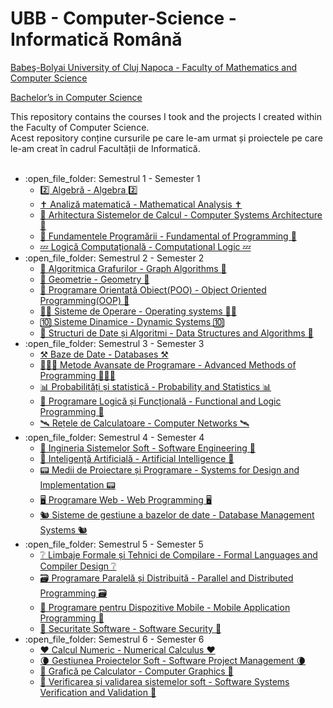 # UBB - Computer-Science - Informatică Română
<a href="http://www.cs.ubbcluj.ro/en/">
<p> Babeş-Bolyai University of Cluj Napoca - Faculty of Mathematics and Computer Science </p>
<p> Bachelor’s in Computer Science </p>
</a>
This repository contains the courses I took and the projects I created within the Faculty of Computer Science.
<br>
Acest repository conține cursurile pe care le-am urmat și proiectele pe care le-am creat în cadrul Facultății de Informatică.
<br>
<br>
<ul>
	<li>:open_file_folder: Semestrul 1 - Semester 1
		<ul>
			<li>
				<a href="https://github.com/Alexandru-F1/UBB-Alg-2019"> 
				  2️⃣ Algebră - Algebra 2️⃣
				</a>
			</li>
			<li>
				<a href="https://github.com/Alexandru-F1/UBB-AM-2019"> 
				  ✝️ Analiză matematică - Mathematical Analysis ✝️
				</a>
			</li>
			<li>
				<a href="https://github.com/Alexandru-F1/UBB-ASC-2019"> 
				  🦖 Arhitectura Sistemelor de Calcul - Computer Systems Architecture 🦖
				</a>
			</li>
			<li>
				<a href="https://github.com/Alexandru-F1/UBB-FP-2019"> 
				  🐍 Fundamentele Programării - Fundamental of Programming 🐍
				</a>
			</li>
			<li>
				<a href="https://github.com/Alexandru-F1/UBB-LC-2019"> 
				  💤 Logică Computațională - Computational Logic 💤
				</a>
			</li>
		</ul>
	</li>
	<li>:open_file_folder: Semestrul 2 - Semester 2
		<ul>
			<li>
				<a href="https://github.com/Alexandru-F1/UBB-AG-2020"> 
				  🔁 Algoritmica Grafurilor - Graph Algorithms 🔁
				</a>
			</li>
			<li>
				<a href="https://github.com/Alexandru-F1/UBB-Geo-2020"> 
				  📐 Geometrie - Geometry 📐
				</a>
			</li>
			<li>
				<a href="https://github.com/Alexandru-F1/UBB-OOP-2020"> 
				  🚬 Programare Orientată Obiect(POO) - Object Oriented Programming(OOP) 🚬
				</a>
			</li>
			<li>
				<a href="https://github.com/Alexandru-F1/UBB-OS-2020"> 
				  👴🏼 Sisteme de Operare - Operating systems 👴🏼
				</a>
			</li>
			<li>
				<a href="https://github.com/Alexandru-F1/UBB-SD-2020"> 
				  🔟 Sisteme Dinamice - Dynamic Systems 🔟
				</a>
			</li>
			<li>
				<a href="https://github.com/Alexandru-F1/UBB-SDA-2020"> 
				  🐘 Structuri de Date și Algoritmi - Data Structures and Algorithms 🐘
				</a>
			</li>
		</ul>
	</li>
	<li>:open_file_folder: Semestrul 3 - Semester 3
		<ul>
			<li>
				<a href="https://github.com/Alexandru-F1/UBB-DB-2020"> 
				  ⚒ Baze de Date - Databases ⚒
				</a>
			</li>
			<li>
				<a href="https://github.com/Alexandru-F1/UBB-MAP-2020"> 
				  👩🏼‍💻 Metode Avansate de Programare - Advanced Methods of Programming 👩🏼‍💻
				</a>
			</li>
			<li>
				<a href="https://github.com/Alexandru-F1/UBB-PS-2020"> 
				  📊 Probabilități și statistică - Probability and Statistics 📊
				</a>
			</li>
			<li>
				<a href="https://github.com/Alexandru-F1/UBB-PLF-2020"> 
				  🧮 Programare Logică și Funcțională - Functional and Logic Programming 🧮
				</a>
			</li>
			<li>
				<a href="https://github.com/Alexandru-F1/UBB-RC-2020"> 
				  🛰 Rețele de Calculatoare - Computer Networks 🛰
				</a>
			</li>
		</ul>
	</li>
	<li>:open_file_folder: Semestrul 4 - Semester 4
		<ul>
			<li>
				<a href="https://github.com/Alexandru-F1/UBB-ISS-2021"> 
				  🐤 Ingineria Sistemelor Soft - Software Engineering 🐤
				</a> 
			</li>
			<li>
				<a href="https://github.com/Alexandru-F1/UBB-AI-2021"> 
				  👹 Inteligență Artificială - Artificial Intelligence 👹
				</a>
			</li>
			<li>
				<a href="https://github.com/Alexandru-F1/UBB-MPP-2021"> 
				  📟 Medii de Proiectare și Programare  - Systems for Design and Implementation 📟
				</a>
			</li>
			<li>
				<a href="https://github.com/Alexandru-F1/UBB-WEB-2021"> 
				   🖥 Programare Web - Web Programming 🖥
				</a>
			</li>
			<li>
				<a href="https://github.com/Alexandru-F1/UBB-SGBD-2021"> 
				  🐿 Sisteme de gestiune a bazelor de date - Database Management Systems 🐿
				</a>
			</li>
		</ul>
	</li>
	<li>:open_file_folder: Semestrul 5 - Semester 5
		<ul>
			<li>
				<a href="https://github.com/Alexandru-F1/UBB-LFTC-2021"> 
				  ❔ Limbaje Formale și Tehnici de Compilare - Formal Languages and Compiler Design ❔
				</a> 
			</li>
			<li>
				<a href="https://github.com/Alexandru-F1/UBB-PPD-2021"> 
				  🗃 Programare Paralelă și Distribuită - Parallel and Distributed Programming 🗃
				</a>
			</li>
			<li>
				<a href="https://github.com/Alexandru-F1/UBB-MA-2021"> 
				  📱 Programare pentru Dispozitive Mobile - Mobile Application Programming 📱
				</a>
			</li>
			<li>
				<a href="https://github.com/Alexandru-F1/UBB-SS-2021"> 
				  🔐 Securitate Software - Software Security 🔐
				</a>
			</li>
		</ul>
	</li>
	<li>:open_file_folder: Semestrul 6 - Semester 6
		<ul>
			<li>
				<a href="https://github.com/Alexandru-F1/UBB-CN-2022"> 
				  ❤️ Calcul Numeric - Numerical Calculus ❤️
				</a>
			</li>
			<li>
				<a href=""> 
				  🌘 Gestiunea Proiectelor Soft - Software Project Management 🌘
				</a>
			</li>
			<li>
				<a href="https://github.com/Alexandru-F1/UBB-GC-2022"> 
				  🌲 Grafică pe Calculator - Computer Graphics 🌲
				</a>
			</li>
			<li>
				<a href=""> 
				  🦦 Verificarea şi validarea sistemelor soft - Software Systems Verification and Validation 🦦
				</a>
			</li>
		</ul>
	</li>
</ul>
